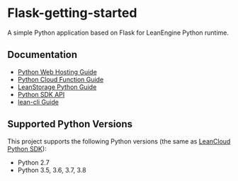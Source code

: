 # Flask-getting-started

A simple Python application based on Flask for LeanEngine Python runtime.

## Documentation

* [Python Web Hosting Guide](https://docs.leancloud.app/leanengine_webhosting_guide-python.html)
* [Python Cloud Function Guide](https://docs.leancloud.app/leanengine_cloudfunction_guide-python.html)
* [LeanStorage Python Guide](https://docs.leancloud.app/leanstorage_guide-python.html)
* [Python SDK API](https://leancloud.github.io/python-sdk/)
* [lean-cli Guide](https://docs.leancloud.app/leanengine_cli.html)

## Supported Python Versions

This project supports the following Python versions (the same as [LeanCloud Python SDK][sdk]):

- Python 2.7
- Python 3.5, 3.6, 3.7, 3.8

[sdk]: https://github.com/leancloud/python-sdk